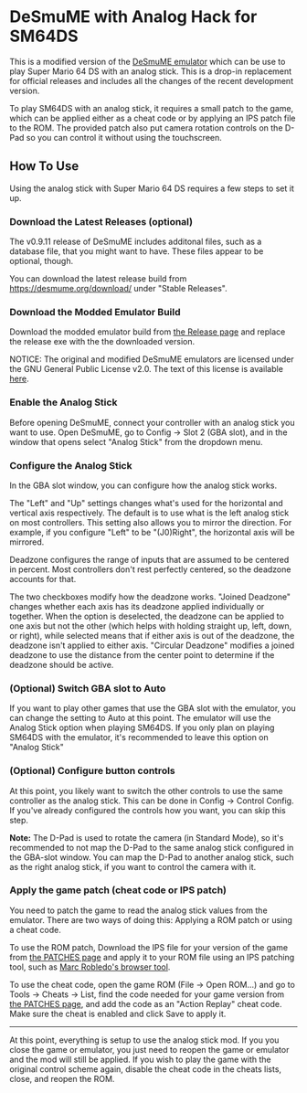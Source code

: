 # DeSmuME with Analog Hack for SM64DS

This is a modified version of the [DeSmuME emulator](https://desmume.org/) which can be use to play Super Mario 64 DS with an analog stick. This is a drop-in replacement for official releases and includes all the changes of the recent development version.

To play SM64DS with an analog stick, it requires a small patch to the game, which can be applied either as a cheat code or by applying an IPS patch file to the ROM. The provided patch also put camera rotation controls on the D-Pad so you can control it without using the touchscreen.

## How To Use

Using the analog stick with Super Mario 64 DS requires a few steps to set it up.

### Download the Latest Releases (optional)

The v0.9.11 release of DeSmuME includes additonal files, such as a database file, that you might want to have. These files appear to be optional, though.

You can download the latest release build from https://desmume.org/download/ under "Stable Releases".

### Download the Modded Emulator Build

Download the modded emulator build from [the Release page](https://github.com/LRFLEW/desmume/releases/latest) and replace the release exe with the the downloaded version.

NOTICE: The original and modified DeSmuME emulators are licensed under the GNU General Public License v2.0. The text of this license is available [here](https://github.com/TASVideos/desmume/blob/master/license.txt).

### Enable the Analog Stick

Before opening DeSmuME, connect your controller with an analog stick you want to use. Open DeSmuME, go to Config -> Slot 2 (GBA slot), and in the window that opens select "Analog Stick" from the dropdown menu.

### Configure the Analog Stick

In the GBA slot window, you can configure how the analog stick works.

The "Left" and "Up" settings changes what's used for the horizontal and vertical axis respectively. The default is to use what is the left analog stick on most controllers. This setting also allows you to mirror the direction. For example, if you configure "Left" to be "(J0)Right", the horizontal axis will be mirrored.

Deadzone configures the range of inputs that are assumed to be centered in percent. Most controllers don't rest perfectly centered, so the deadzone accounts for that.

The two checkboxes modify how the deadzone works. "Joined Deadzone" changes whether each axis has its deadzone applied individually or together. When the option is deselected, the deadzone can be applied to one axis but not the other (which helps with holding straight up, left, down, or right), while selected means that if either axis is out of the deadzone, the deadzone isn't applied to either axis. "Circular Deadzone" modifies a joined deadzone to use the distance from the center point to determine if the deadzone should be active.

### (Optional) Switch GBA slot to Auto

If you want to play other games that use the GBA slot with the emulator, you can change the setting to Auto at this point. The emulator will use the Analog Stick option when playing SM64DS. If you only plan on playing SM64DS with the emulator, it's recommended to leave this option on "Analog Stick"

### (Optional) Configure button controls

At this point, you likely want to switch the other controls to use the same controller as the analog stick. This can be done in Config -> Control Config. If you've already configured the controls how you want, you can skip this step.

**Note:** The D-Pad is used to rotate the camera (in Standard Mode), so it's recommended to not map the D-Pad to the same analog stick configured in the GBA-slot window. You can map the D-Pad to another analog stick, such as the right analog stick, if you want to control the camera with it.

### Apply the game patch (cheat code or IPS patch)

You need to patch the game to read the analog stick values from the emulator. There are two ways of doing this: Applying a ROM patch or using a cheat code.

To use the ROM patch, Download the IPS file for your version of the game from [the PATCHES page](PATCHES.md) and apply it to your ROM file using an IPS patching tool, such as [Marc Robledo's browser tool](https://www.marcrobledo.com/RomPatcher.js/).

To use the cheat code, open the game ROM (File -> Open ROM...) and go to Tools -> Cheats -> List, find the code needed for your game version from [the PATCHES page](PATCHES.md), and add the code as an "Action Replay" cheat code. Make sure the cheat is enabled and click Save to apply it.

---

At this point, everything is setup to use the analog stick mod. If you you close the game or emulator, you just need to reopen the game or emulator and the mod will still be applied. If you wish to play the game with the original control scheme again, disable the cheat code in the cheats lists, close, and reopen the ROM.
